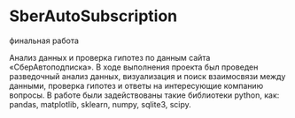 # SberAutoSubscription
финальная работа

Анализ данных и проверка гипотез по данным сайта «СберАвтоподписка». В ходе выполнения проекта был проведен разведочный анализ данных, визуализация и поиск взаимосвязи между данными, проверка гипотез и ответы на интересующие компанию вопросы. В работе были задействованы такие библиотеки python, как: pandas, matplotlib, sklearn, numpy, sqlite3, scipy.
